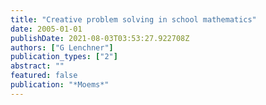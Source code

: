 ```yaml
---
title: "Creative problem solving in school mathematics"
date: 2005-01-01
publishDate: 2021-08-03T03:53:27.922708Z
authors: ["G Lenchner"]
publication_types: ["2"]
abstract: ""
featured: false
publication: "*Moems*"
---
```


